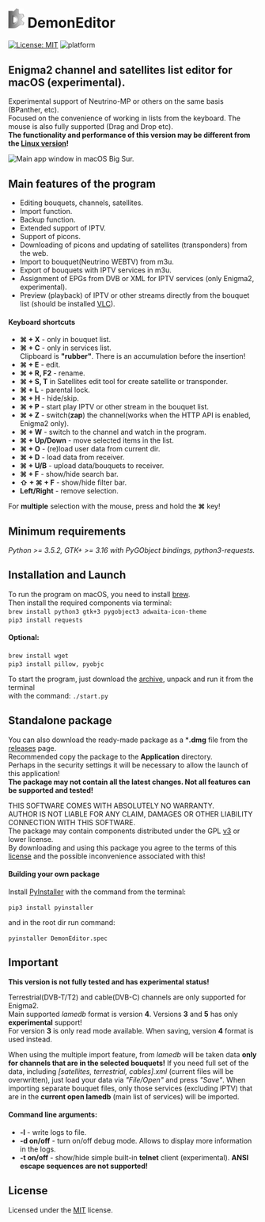 # <img src="app/ui/icons/hicolor/96x96/apps/demon-editor.png" width="32" /> DemonEditor
[![License: MIT](https://img.shields.io/badge/License-MIT-yellow.svg)](LICENSE) ![platform](https://img.shields.io/badge/platform-macos-lightgrey)
## Enigma2 channel and satellites list editor for macOS (experimental).
Experimental support of Neutrino-MP or others on the same basis (BPanther, etc).  
Focused on the convenience of working in lists from the keyboard. The mouse is also fully supported (Drag and Drop etc).                                
**The functionality and performance of this version may be different from the [Linux version](https://github.com/DYefremov/DemonEditor)!**

![Main app window in macOS Big Sur.](https://user-images.githubusercontent.com/7511379/92320982-9b20c780-f02e-11ea-8a43-fc0c70503573.png)  

## Main features of the program
* Editing bouquets, channels, satellites.
* Import function.
* Backup function.
* Extended support of IPTV.
* Support of picons.
* Downloading of picons and updating of satellites (transponders) from the web.
* Import to bouquet(Neutrino WEBTV) from m3u.
* Export of bouquets with IPTV services in m3u.
* Assignment of EPGs from DVB or XML for IPTV services (only Enigma2, experimental).
* Preview (playback) of IPTV or other streams directly from the bouquet list (should be installed [VLC](https://www.videolan.org/vlc/)).
#### Keyboard shortcuts                                                                                                                                                                                            
* **&#8984; + X** - only in bouquet list.
* **&#8984; + C** - only in services list.                                                                                                                                                    
Clipboard is **"rubber"**. There is an accumulation before the insertion!                                                              
* **&#8984; + E** - edit. 
* **&#8984; + R, F2** - rename.
* **&#8984; + S, T** in Satellites edit tool for create satellite or transponder.
* **&#8984; + L** - parental lock.
* **&#8984; + H** - hide/skip.                                                                                                                                                                                                 
* **&#8984; + P** - start play IPTV or other stream in the bouquet list.
* **&#8984; + Z** - switch(**zap**) the channel(works when the HTTP API is enabled, Enigma2 only).                         
* **&#8984; + W** - switch to the channel and watch in the program.
* **&#8984; + Up/Down** - move selected items in the list. 
* **&#8984; + O** - (re)load user data from current dir. 
* **&#8984; + D** - load data from receiver. 
* **&#8984; + U/B** - upload data/bouquets to receiver.
* **&#8984; + F** - show/hide search bar.
* **&#8679; + &#8984; + F** - show/hide filter bar.
* **Left/Right** - remove selection.

For **multiple** selection with the mouse, press and hold the **&#8984;** key!

## Minimum requirements
*Python >= 3.5.2, GTK+ >= 3.16 with PyGObject bindings, python3-requests.*
                                                                    
## Installation and Launch                                                                          
To run the program on macOS, you need to install [brew](https://brew.sh/).  
Then install the required components via terminal:  
```brew install python3 gtk+3 pygobject3 adwaita-icon-theme```                                                                  
```pip3 install requests```                                                                                                                                                                                          
#### Optional:                                                                                                         
```brew install wget```                                                                                                                                                                                                                                                                                                      
```pip3 install pillow, pyobjc```

To start the program, just download the [archive](https://github.com/DYefremov/DemonEditor/archive/experimental-mac.zip), unpack and run it from the terminal   
with the command: ```./start.py```
## Standalone package
You can also download the ready-made package as a ***.dmg** file from the [releases](https://github.com/DYefremov/DemonEditor/releases) page.  
Recommended copy the package to the **Application** directory.  
Perhaps in the security settings it will be necessary to allow the launch of this application!  
**The package may not contain all the latest changes. Not all features can be supported and tested!**

THIS SOFTWARE COMES WITH ABSOLUTELY NO WARRANTY.                                                                        
AUTHOR IS NOT LIABLE FOR ANY CLAIM, DAMAGES OR OTHER LIABILITY CONNECTION WITH THIS SOFTWARE.                           
The package may contain components distributed under the GPL [v3](http://www.gnu.org/licenses/gpl-3.0.html) or lower license.  
By downloading and using this package you agree to the terms of this [license](http://www.gnu.org/licenses/gpl-3.0.html) and the possible inconvenience associated with this! 

#### Building your own package                                                                                                                                                                                                                                                                
Install [PyInstaller](https://www.pyinstaller.org/) with the command from the terminal:
                                                                   
```pip3 install pyinstaller```
                                                                                          
and in the root dir run command: 
                                                                                        
```pyinstaller DemonEditor.spec``` 
## Important
**This version is not fully tested and has experimental status!**

Terrestrial(DVB-T/T2) and cable(DVB-C) channels are only supported for Enigma2.                                                                                                
Main supported *lamedb* format is version **4**. Versions **3** and **5** has only **experimental** support!                                                                                                                                                        
For version **3** is only read mode available. When saving, version **4** format is used instead.   

When using the multiple import feature, from *lamedb* will be taken data **only for channels that are in the selected bouquets!**
If you need full set of the data, including *[satellites, terrestrial, cables].xml* (current files will be overwritten), 
just load your data via *"File/Open"* and press *"Save"*. When importing separate bouquet files, only those services 
(excluding IPTV) that are in the **current open lamedb** (main list of services) will be imported.
#### Command line arguments:
* **-l** - write logs to file.
* **-d on/off** - turn on/off debug mode. Allows to display more information in the logs.
* **-t on/off** - show/hide simple built-in **telnet** client (experimental). **ANSI escape sequences are not supported!**

## License
Licensed under the [MIT](LICENSE) license.                                     
